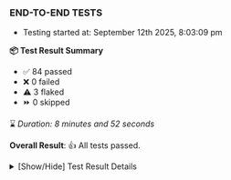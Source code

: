 ### END-TO-END TESTS

- Testing started at: September 12th 2025, 8:03:09 pm

**📦 Test Result Summary**

- ✅ 84 passed
- ❌ 0 failed
- ⚠️ 3 flaked
- ⏩ 0 skipped

⌛ _Duration: 8 minutes and 52 seconds_

**Overall Result**: 👍 All tests passed.



<details>
    <summary>[Show/Hide] Test Result Details</summary>
    <div markdown="1">

| Test | Browser | Test Case | Tags | Result |
| :---: | :---: | :--- | :---: | :---: |
| 1 | chromium-meshery-provider | deploys a published design to a connected cluster |  | ⚠️ |
| 2 | chromium-local-provider | displays published design card correctly |  | ⚠️ |
| 3 | chromium-local-provider | should edit design in Design Configurator |  | ⚠️ |

</div>
</details>


<!-- To see the full report, please visit our CI/CD pipeline with reporter. -->